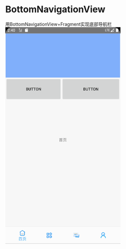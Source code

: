 # BottomNavigationView
用BottomNavigationView+Fragment实现底部导航栏
![Image text](https://github.com/yukaida/shiwu/blob/BottomNavigationView/xiaoguo.gif)
